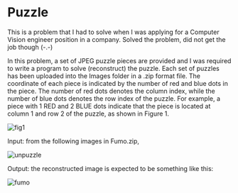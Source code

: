 # Puzzle

This is a problem that I had to solve when I was applying for a Computer Vision engineer position in a company. Solved the problem, did not get the job though (-.-)

In this problem, a set of JPEG puzzle pieces are provided and I was required to write a program to solve (reconstruct) the puzzle. Each set of puzzles has been uploaded into the Images folder in a .zip format file. The coordinate of each piece is indicated by the number of red and blue dots in the piece. The number of red dots denotes the column index, while the number of blue dots denotes the row index of the puzzle. For example, a piece with 1 RED and 2 BLUE dots indicate that the piece is located at column 1 and row 2 of the puzzle, as shown in Figure 1.

![fig1](https://user-images.githubusercontent.com/44108332/73421048-81fcbd80-435f-11ea-80ce-1bf13001eaac.PNG)

Input: from the following images in Fumo.zip,

![unpuzzle](https://user-images.githubusercontent.com/44108332/73420992-57ab0000-435f-11ea-81fe-39894ac2c711.PNG)

Output: the reconstructed image is expected to be something like this:

![fumo](https://user-images.githubusercontent.com/44108332/73420829-d3f11380-435e-11ea-9952-e6c53128ebf0.jpg)









